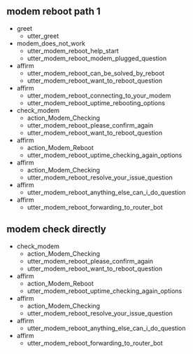 ## modem reboot path 1
* greet
  - utter_greet
* modem_does_not_work
  - utter_modem_reboot_help_start
  - utter_modem_reboot_modem_plugged_question
* affirm
  - utter_modem_reboot_can_be_solved_by_reboot
  - utter_modem_reboot_want_to_reboot_question
* affirm
  - utter_modem_reboot_connecting_to_your_modem
  - utter_modem_reboot_uptime_rebooting_options
* check_modem
  - action_Modem_Checking
  - utter_modem_reboot_please_confirm_again
  - utter_modem_reboot_want_to_reboot_question
* affirm
  - action_Modem_Reboot
  - utter_modem_reboot_uptime_checking_again_options
* affirm
  - action_Modem_Checking
  - utter_modem_reboot_resolve_your_issue_question
* affirm
  - utter_modem_reboot_anything_else_can_i_do_question
* affirm 
  - utter_modem_reboot_forwarding_to_router_bot

## modem check directly
* check_modem
  - action_Modem_Checking
  - utter_modem_reboot_please_confirm_again
  - utter_modem_reboot_want_to_reboot_question
* affirm
  - action_Modem_Reboot
  - utter_modem_reboot_uptime_checking_again_options
* affirm
  - action_Modem_Checking
  - utter_modem_reboot_resolve_your_issue_question
* affirm
  - utter_modem_reboot_anything_else_can_i_do_question
* affirm 
  - utter_modem_reboot_forwarding_to_router_bot